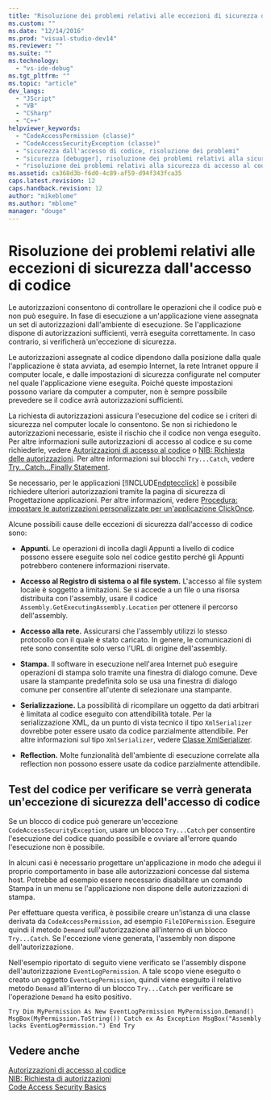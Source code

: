```yaml
---
title: "Risoluzione dei problemi relativi alle eccezioni di sicurezza dall&#39;accesso di codice | Microsoft Docs"
ms.custom: ""
ms.date: "12/14/2016"
ms.prod: "visual-studio-dev14"
ms.reviewer: ""
ms.suite: ""
ms.technology: 
  - "vs-ide-debug"
ms.tgt_pltfrm: ""
ms.topic: "article"
dev_langs: 
  - "JScript"
  - "VB"
  - "CSharp"
  - "C++"
helpviewer_keywords: 
  - "CodeAccessPermission (classe)"
  - "CodeAccessSecurityException (classe)"
  - "sicurezza dall'accesso di codice, risoluzione dei problemi"
  - "sicurezza [debugger], risoluzione dei problemi relativi alla sicurezza dall'accesso di codice"
  - "risoluzione dei problemi relativi alla sicurezza di accesso al codice"
ms.assetid: ca368d3b-f6d0-4c89-af59-d94f343fca35
caps.latest.revision: 12
caps.handback.revision: 12
author: "mikeblome"
ms.author: "mblome"
manager: "douge"
---
```

# Risoluzione dei problemi relativi alle eccezioni di sicurezza dall&#39;accesso di codice
Le autorizzazioni consentono di controllare le operazioni che il codice può e non può eseguire. In fase di esecuzione a un'applicazione viene assegnata un set di autorizzazioni dall'ambiente di esecuzione. Se l'applicazione dispone di autorizzazioni sufficienti, verrà eseguita correttamente. In caso contrario, si verificherà un'eccezione di sicurezza.  
  
 Le autorizzazioni assegnate al codice dipendono dalla posizione dalla quale l'applicazione è stata avviata, ad esempio Internet, la rete Intranet oppure il computer locale, e dalle impostazioni di sicurezza configurate nel computer nel quale l'applicazione viene eseguita. Poiché queste impostazioni possono variare da computer a computer, non è sempre possibile prevedere se il codice avrà autorizzazioni sufficienti.  
  
 La richiesta di autorizzazioni assicura l'esecuzione del codice se i criteri di sicurezza nel computer locale lo consentono. Se non si richiedono le autorizzazioni necessarie, esiste il rischio che il codice non venga eseguito. Per altre informazioni sulle autorizzazioni di accesso al codice e su come richiederle, vedere [Autorizzazioni di accesso al codice](http://msdn.microsoft.com/it-it/e5ae402f-6dda-4732-bbe8-77296630f675) o [NIB: Richiesta delle autorizzazioni](http://msdn.microsoft.com/it-it/0447c49d-8cba-45e4-862c-ff0b59bebdc2). Per altre informazioni sui blocchi `Try...Catch`, vedere [Try...Catch...Finally Statement](../Topic/Try...Catch...Finally%20Statement%20\(Visual%20Basic\).md).  
  
 Se necessario, per le applicazioni [!INCLUDE[ndptecclick](../ide/includes/ndptecclick_md.md)] è possibile richiedere ulteriori autorizzazioni tramite la pagina di sicurezza di Progettazione applicazioni. Per altre informazioni, vedere [Procedura: impostare le autorizzazioni personalizzate per un'applicazione ClickOnce](../Topic/How%20to:%20Set%20Custom%20Permissions%20for%20a%20ClickOnce%20Application.md).  
  
 Alcune possibili cause delle eccezioni di sicurezza dall'accesso di codice sono:  
  
-   **Appunti.** Le operazioni di incolla dagli Appunti a livello di codice possono essere eseguite solo nel codice gestito perché gli Appunti potrebbero contenere informazioni riservate.  
  
-   **Accesso al Registro di sistema o al file system.** L'accesso al file system locale è soggetto a limitazioni. Se si accede a un file o una risorsa distribuita con l'assembly, usare il codice `Assembly.GetExecutingAssembly.Location` per ottenere il percorso dell'assembly.  
  
-   **Accesso alla rete.** Assicurarsi che l'assembly utilizzi lo stesso protocollo con il quale è stato caricato. In genere, le comunicazioni di rete sono consentite solo verso l'URL di origine dell'assembly.  
  
-   **Stampa.** Il software in esecuzione nell'area Internet può eseguire operazioni di stampa solo tramite una finestra di dialogo comune. Deve usare la stampante predefinita solo se usa una finestra di dialogo comune per consentire all'utente di selezionare una stampante.  
  
-   **Serializzazione.** La possibilità di ricompilare un oggetto da dati arbitrari è limitata al codice eseguito con attendibilità totale. Per la serializzazione XML, da un punto di vista tecnico il tipo `XmlSerializer` dovrebbe poter essere usato da codice parzialmente attendibile. Per altre informazioni sul tipo `XmlSerializer`, vedere [Classe XmlSerializer](https://msdn.microsoft.com/en-us/library/system.xml.serialization.xmlserializer.aspx).  
  
-   **Reflection.** Molte funzionalità dell'ambiente di esecuzione correlate alla reflection non possono essere usate da codice parzialmente attendibile.  
  
## Test del codice per verificare se verrà generata un'eccezione di sicurezza dell'accesso di codice  
 Se un blocco di codice può generare un'eccezione `CodeAccessSecurityException`, usare un blocco `Try...Catch` per consentire l'esecuzione del codice quando possibile e ovviare all'errore quando l'esecuzione non è possibile.  
  
 In alcuni casi è necessario progettare un'applicazione in modo che adegui il proprio comportamento in base alle autorizzazioni concesse dal sistema host. Potrebbe ad esempio essere necessario disabilitare un comando Stampa in un menu se l'applicazione non dispone delle autorizzazioni di stampa.  
  
 Per effettuare questa verifica, è possibile creare un'istanza di una classe derivata da `CodeAccessPermission`, ad esempio `FileIOPermission`. Eseguire quindi il metodo `Demand` sull'autorizzazione all'interno di un blocco `Try...Catch`. Se l'eccezione viene generata, l'assembly non dispone dell'autorizzazione.  
  
 Nell'esempio riportato di seguito viene verificato se l'assembly dispone dell'autorizzazione `EventLogPermission`. A tale scopo viene eseguito o creato un oggetto `EventLogPermission`, quindi viene eseguito il relativo metodo `Demand` all'interno di un blocco `Try...Catch` per verificare se l'operazione `Demand` ha esito positivo.  
  
```  
Try Dim MyPermission As New EventLogPermission MyPermission.Demand() MsgBox(MyPermission.ToString()) Catch ex As Exception MsgBox("Assembly lacks EventLogPermission.") End Try  
```  
  
## Vedere anche  
 [Autorizzazioni di accesso al codice](http://msdn.microsoft.com/it-it/e5ae402f-6dda-4732-bbe8-77296630f675)   
 [NIB: Richiesta di autorizzazioni](http://msdn.microsoft.com/it-it/0447c49d-8cba-45e4-862c-ff0b59bebdc2)   
 [Code Access Security Basics](../Topic/Code%20Access%20Security%20Basics.md)